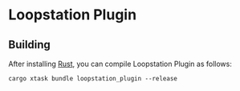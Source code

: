 # Loopstation Plugin

## Building

After installing [Rust](https://rustup.rs/), you can compile Loopstation Plugin as follows:

```shell
cargo xtask bundle loopstation_plugin --release
```
